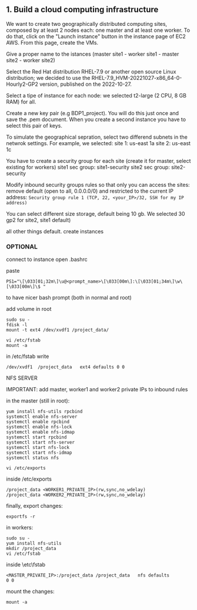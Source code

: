 ## 1. Build a cloud computing infrastructure 
We want to create two geographically distributed computing sites, composed by at least 2 nodes each: one master and at least one worker. To do that, click on the "Launch instance" button in the instance page of EC2 AWS. From this page, create the VMs.

Give a proper name to the istances (master site1 - worker site1 - master site2 - worker site2)

Select the Red Hat distribution RHEL-7.9 or another open source Linux distribution; we decided to use the RHEL-7.9_HVM-20221027-x86_64-0-Hourly2-GP2 version, published on the 2022-10-27. 

Select a tipe of instance for each node: we selected t2-large (2 CPU, 8 GB RAM) for all.

Create a new key pair (e.g BDP1_project). You will do this just once and save the .pem document. When you create a second instance you have to select this pair of keys. 

To simulate the geographical sepration, select two differend subnets in the netwrok settings. For example, we selected:
site 1: us-east 1a
site 2: us-east 1c

You have to create a security group for each site (create it for master, select existing for workers)
site1 sec group: site1-security
site2 sec group: site2-security

Modify inbound security groups rules so that only you can access the sites: 
remove default (open to all, 0.0.0.0/0) and restricted to the current IP address:
```Security group rule 1 (TCP, 22, <your_IP>/32, SSH for my IP address)```

You can select different size storage, default being 10 gb. We selected 30 gp2 for site2, site1 default)

all other things default. create instances

### OPTIONAL

connect to instance
open .bashrc

paste 
```
PS1="\[\033[01;32m\]\u@<prompt_name>\[\033[00m\]:\[\033[01;34m\]\w\[\033[00m\]\$ "
```
to have nicer bash prompt (both in normal and root)




add volume in root
```
sudo su -
fdisk -l
mount -t ext4 /dev/xvdf1 /project_data/

vi /etc/fstab
mount -a
```

in /etc/fstab write
```
/dev/xvdf1	/project_data	ext4 defaults 0 0
```

NFS SERVER

IMPORTANT: add master, worker1 and worker2 private IPs to inbound rules

in the master (still in root):
```
yum install nfs-utils rpcbind
systemctl enable nfs-server
systemctl enable rpcbind
systemctl enable nfs-lock
systemctl enable nfs-idmap
systemctl start rpcbind
systemctl start nfs-server
systemctl start nfs-lock
systemctl start nfs-idmap
systemctl status nfs

vi /etc/exports
```

inside /etc/exports
```
/project_data <WORKER1_PRIVATE_IP>(rw,sync,no_wdelay)
/project_data <WORKER2_PRIVATE_IP>(rw,sync,no_wdelay)
```

finally, export changes:
```
exportfs -r
```

in workers:

```
sudo su -
yum install nfs-utils
mkdir /project_data
vi /etc/fstab
```

inside \etc\fstab
```
<MASTER_PRIVATE_IP>:/project_data /project_data   nfs defaults        0 0
```
mount the changes:
```
mount -a
```
